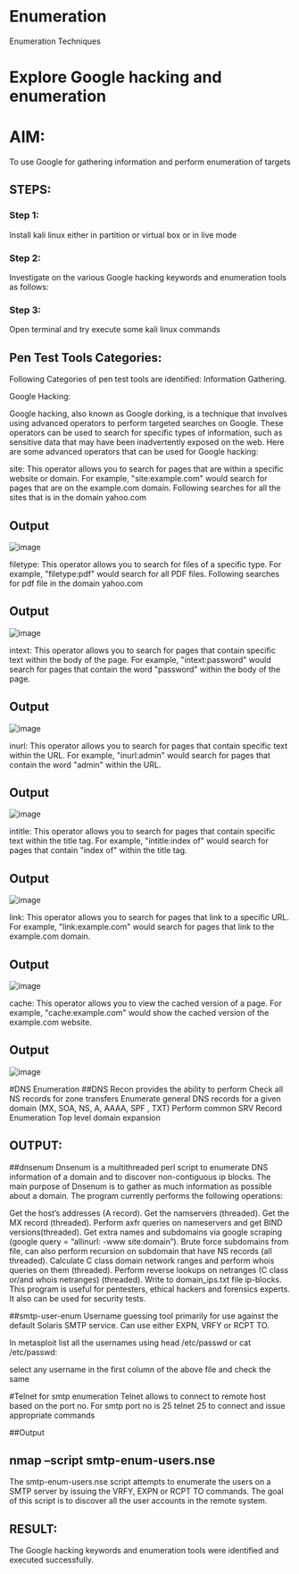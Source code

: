 # Enumeration
Enumeration Techniques

# Explore Google hacking and enumeration 

# AIM:

To use Google for gathering information and perform enumeration of targets

## STEPS:

### Step 1:

Install kali linux either in partition or virtual box or in live mode

### Step 2:

Investigate on the various Google hacking keywords and enumeration tools as follows:


### Step 3:
Open terminal and try execute some kali linux commands

## Pen Test Tools Categories:  

Following Categories of pen test tools are identified:
Information Gathering.

Google Hacking:

Google hacking, also known as Google dorking, is a technique that involves using advanced operators to perform targeted searches on Google. These operators can be used to search for specific types of information, such as sensitive data that may have been inadvertently exposed on the web. Here are some advanced operators that can be used for Google hacking:

site: This operator allows you to search for pages that are within a specific website or domain. For example, "site:example.com" would search for pages that are on the example.com domain.
Following searches for all the sites that is in the domain yahoo.com

## Output

![image](https://github.com/pavi365/Enumeration/assets/115135775/48d51d17-c17b-4d24-b6d0-532df88bca92)


filetype: This operator allows you to search for files of a specific type. For example, "filetype:pdf" would search for all PDF files.
Following searches for pdf file in the domain yahoo.com

## Output

![image](https://github.com/pavi365/Enumeration/assets/115135775/82e1d442-38cb-4aa2-8f07-7cc75abe1e18)

intext: This operator allows you to search for pages that contain specific text within the body of the page. For example, "intext:password" would search for pages that contain the word "password" within the body of the page.

## Output

![image](https://github.com/pavi365/Enumeration/assets/115135775/66935f3a-2c37-4763-8690-69950450babb)



inurl: This operator allows you to search for pages that contain specific text within the URL. For example, "inurl:admin" would search for pages that contain the word "admin" within the URL.

## Output

![image](https://github.com/pavi365/Enumeration/assets/115135775/01ead93a-f67b-4bd8-b08e-b88bb17370ad)


intitle: This operator allows you to search for pages that contain specific text within the title tag. For example, "intitle:index of" would search for pages that contain "index of" within the title tag.

## Output

![image](https://github.com/pavi365/Enumeration/assets/115135775/e7236588-aeae-45a3-a336-488b2fa5da47)


link: This operator allows you to search for pages that link to a specific URL. For example, "link:example.com" would search for pages that link to the example.com domain.

## Output

![image](https://github.com/pavi365/Enumeration/assets/115135775/9cc5b945-977d-48a2-86a1-e54133aac3cc)


cache: This operator allows you to view the cached version of a page. For example, "cache:example.com" would show the cached version of the example.com website.

## Output

![image](https://github.com/pavi365/Enumeration/assets/115135775/24f13abf-f05d-4bb0-aaae-b22887c3c230)


 
#DNS Enumeration
##DNS Recon provides the ability to perform Check all NS records for zone transfers Enumerate general DNS records for a given domain (MX, SOA, NS, A, AAAA, SPF , TXT)
Perform common SRV Record Enumeration Top level domain expansion

## OUTPUT:
##dnsenum
Dnsenum is a multithreaded perl script to enumerate DNS information of a domain and to discover non-contiguous ip blocks. The main purpose of Dnsenum is to gather as much information as possible about a domain. The program currently performs the following operations:

Get the host’s addresses (A record).
Get the namservers (threaded).
Get the MX record (threaded).
Perform axfr queries on nameservers and get BIND versions(threaded).
Get extra names and subdomains via google scraping (google query = “allinurl: -www site:domain”).
Brute force subdomains from file, can also perform recursion on subdomain that have NS records (all threaded).
Calculate C class domain network ranges and perform whois queries on them (threaded).
Perform reverse lookups on netranges (C class or/and whois netranges) (threaded).
Write to domain_ips.txt file ip-blocks.
This program is useful for pentesters, ethical hackers and forensics experts. It also can be used for security tests.


##smtp-user-enum
Username guessing tool primarily for use against the default Solaris SMTP service. Can use either EXPN, VRFY or RCPT TO.


In metasploit list all the usernames using head /etc/passwd or cat /etc/passwd:

select any username in the first column of the above file and check the same


#Telnet for smtp enumeration
Telnet allows to connect to remote host based on the port no. For smtp port no is 25
telnet <host address> 25 to connect
and issue appropriate commands
  
 ##Output
  
  

## nmap –script smtp-enum-users.nse <hostname>

The smtp-enum-users.nse script attempts to enumerate the users on a SMTP server by issuing the VRFY, EXPN or RCPT TO commands. The goal of this script is to discover all the user accounts in the remote system.


## RESULT:
The Google hacking keywords and enumeration tools were identified and executed successfully.


